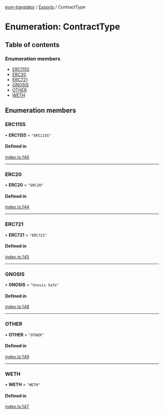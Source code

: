 [evm-translator](../README.md) / [Exports](../modules.md) / ContractType

# Enumeration: ContractType

## Table of contents

### Enumeration members

- [ERC1155](ContractType.md#erc1155)
- [ERC20](ContractType.md#erc20)
- [ERC721](ContractType.md#erc721)
- [GNOSIS](ContractType.md#gnosis)
- [OTHER](ContractType.md#other)
- [WETH](ContractType.md#weth)

## Enumeration members

### ERC1155

• **ERC1155** = `"ERC1155"`

#### Defined in

[index.ts:146](https://github.com/polyweave/evm-translator/blob/2d1be25/src/interfaces/index.ts#L146)

___

### ERC20

• **ERC20** = `"ERC20"`

#### Defined in

[index.ts:144](https://github.com/polyweave/evm-translator/blob/2d1be25/src/interfaces/index.ts#L144)

___

### ERC721

• **ERC721** = `"ERC721"`

#### Defined in

[index.ts:145](https://github.com/polyweave/evm-translator/blob/2d1be25/src/interfaces/index.ts#L145)

___

### GNOSIS

• **GNOSIS** = `"Gnosis Safe"`

#### Defined in

[index.ts:148](https://github.com/polyweave/evm-translator/blob/2d1be25/src/interfaces/index.ts#L148)

___

### OTHER

• **OTHER** = `"OTHER"`

#### Defined in

[index.ts:149](https://github.com/polyweave/evm-translator/blob/2d1be25/src/interfaces/index.ts#L149)

___

### WETH

• **WETH** = `"WETH"`

#### Defined in

[index.ts:147](https://github.com/polyweave/evm-translator/blob/2d1be25/src/interfaces/index.ts#L147)
